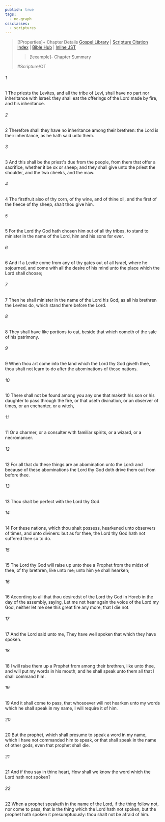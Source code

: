 ```yaml
---
publish: true
tags:
  - no-graph
cssclasses:
  - scriptures
---
```

>[!Properties]+ Chapter Details
>[Gospel Library](https://churchofjesuschrist.org/study/scriptures/ot/deut/18?lang=eng)    |    [Scripture Citation Index](https://scriptures.byu.edu/#06912::c06912)    |    [Bible Hub](https://biblehub.com/deuteronomy/18.htm)    |    [Inline JST](https://scripturetoolbox.com/html/ic/Deuteronomy/18.html)
>>[!example]- Chapter Summary
>> 
> 
>
>#Scripture/OT
###### 1
1 The priests the Levites, and all the tribe of Levi, shall have no part nor inheritance with Israel: they shall eat the offerings of the Lord made by fire, and his inheritance.
###### 2
2 Therefore shall they have no inheritance among their brethren: the Lord is their inheritance, as he hath said unto them.
###### 3
3 And this shall be the priest's due from the people, from them that offer a sacrifice, whether it be ox or sheep; and they shall give unto the priest the shoulder, and the two cheeks, and the maw.
###### 4
4 The firstfruit also of thy corn, of thy wine, and of thine oil, and the first of the fleece of thy sheep, shalt thou give him.
###### 5
5 For the Lord thy God hath chosen him out of all thy tribes, to stand to minister in the name of the Lord, him and his sons for ever.
###### 6
6 And if a Levite come from any of thy gates out of all Israel, where he sojourned, and come with all the desire of his mind unto the place which the Lord shall choose;
###### 7
7 Then he shall minister in the name of the Lord his God, as all his brethren the Levites do, which stand there before the Lord.
###### 8
8 They shall have like portions to eat, beside that which cometh of the sale of his patrimony.
###### 9
9 When thou art come into the land which the Lord thy God giveth thee, thou shalt not learn to do after the abominations of those nations.
###### 10
10 There shall not be found among you any one that maketh his son or his daughter to pass through the fire, or that useth divination, or an observer of times, or an enchanter, or a witch,
###### 11
11 Or a charmer, or a consulter with familiar spirits, or a wizard, or a necromancer.
###### 12
12 For all that do these things are an abomination unto the Lord: and because of these abominations the Lord thy God doth drive them out from before thee.
###### 13
13 Thou shalt be perfect with the Lord thy God.
###### 14
14 For these nations, which thou shalt possess, hearkened unto observers of times, and unto diviners: but as for thee, the Lord thy God hath not suffered thee so to do.
###### 15
15 The Lord thy God will raise up unto thee a Prophet from the midst of thee, of thy brethren, like unto me; unto him ye shall hearken;
###### 16
16 According to all that thou desiredst of the Lord thy God in Horeb in the day of the assembly, saying, Let me not hear again the voice of the Lord my God, neither let me see this great fire any more, that I die not.
###### 17
17 And the Lord said unto me, They have well spoken that which they have spoken.
###### 18
18 I will raise them up a Prophet from among their brethren, like unto thee, and will put my words in his mouth; and he shall speak unto them all that I shall command him.
###### 19
19 And it shall come to pass, that whosoever will not hearken unto my words which he shall speak in my name, I will require it of him.
###### 20
20 But the prophet, which shall presume to speak a word in my name, which I have not commanded him to speak, or that shall speak in the name of other gods, even that prophet shall die.
###### 21
21 And if thou say in thine heart, How shall we know the word which the Lord hath not spoken?
###### 22
22 When a prophet speaketh in the name of the Lord, if the thing follow not, nor come to pass, that is the thing which the Lord hath not spoken, but the prophet hath spoken it presumptuously: thou shalt not be afraid of him.
